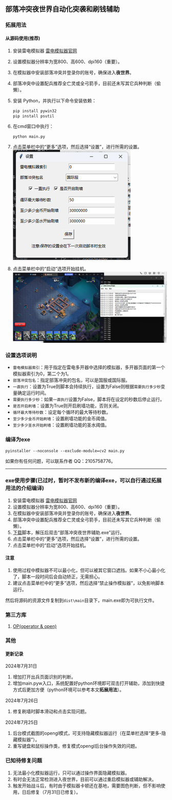 ## 部落冲突夜世界自动化突袭和刷钱辅助

### 拓展用法

#### 从源码使用(推荐)

1. 安装雷电模拟器 [雷电模拟器官网](https://www.ldmnq.com/)
2. 设置模拟器分辨率为宽800、高600、dpi160（重要）。
3. 在模拟器中安装部落冲突并登录你的账号，确保进入**夜世界**。
4. 部落冲突中设置配兵推荐全亡灵或全弓箭手，目前还未写其它兵种判断（偷懒）。

5. 安装 Python，并执行以下命令安装依赖：
    ```shell
    pip install pywin32
    pip install psutil
    ```
6. 在cmd窗口中执行：
   ```shell
   python main.py   
   ```
7. 点击菜单栏中的“更多”选项，然后选择“设置”，进行所需的设置。![设置界面](img/设置界面.png)
8. 点击菜单栏中的“启动”选项开始挂机。![运行界面](img/运行界面.png)

### 设置选项说明
- `雷电模拟器索引`：用于指定在雷电多开器中选择的模拟器，多开器页面的第一个模拟器索引为0，第二个为1。
- `部落冲突包名`：指定部落冲突的包名，可以是国服或国际服。
- `一直执行`：设置为True则脚本会持续执行，设置为False则根据`需要执行多少秒`变量确定运行时间。
- `需要执行多少秒`：如果`一直执行`设置为False，脚本将在设定的秒数后停止运行。
- `是否开启刷墙`：设置为True则开启刷墙功能，否则关闭。
- `循环最大等待秒数`：设定每个循环的最大等待秒数。
- `至少多少金币开始刷墙`：设置刷墙功能的金币阈值。
- `至少多少圣水开始刷墙`：设置刷墙功能的圣水阈值。

### 编译为exe
```shell
pyinstaller --noconsole --exclude-module=cv2 main.py
```

如果你有任何问题，可以联系作者 QQ：2105758776。

---

### exe使用步骤(已过时，暂时不发布新的编译exe，可以自行通过拓展用法的介绍编译)
1. 安装雷电模拟器 [雷电模拟器官网](https://www.ldmnq.com/)
2. 设置模拟器分辨率为宽800、高600、dpi160（重要）。
3. 在模拟器中安装部落冲突并登录你的账号，确保进入**夜世界**。
4. 部落冲突中设置配兵推荐全亡灵或全弓箭手，目前还未写其它兵种判断（偷懒）。
5. [下载](https://github.com/qilishidai/ClashOfClansResourceRaid/releases/tag/v2.0.2)脚本，解压后双击“部落冲突夜世界辅助.exe”运行。
6. 点击菜单栏中的“更多”选项，然后选择“设置”，进行所需的设置。
7. 点击菜单栏中的“启动”选项开始挂机。

#### 注意
1. 使用过程中模拟器不可以最小化，但可以被其它窗口遮挡。如果不小心最小化了，脚本一段时间后会自动矫正，无需担心。
2. 建议点击菜单栏中的“更多”选项，然后选择“禁止操作模拟器”，以免影响脚本运行。

然后将源码的资源文件复制到`dist\main`目录下，main.exe即为可执行文件。

### 第三方库
1. [OP(operator & open)](https://github.com/WallBreaker2/op)

### 其他

#### 更新记录

2024年7月31日
1. 增加打开出兵页面识别的判断。
2. 增加main.pyw入口，系统配置好python环境即可双击打开辅助，添加到快捷方式后更加方便（python环境可以参考本文**拓展用法**）。

2024年7月26日
1. 修复刷墙时脚本滑动和点击实现问题。

2024年7月25日
1. 后台模式截图的opengl模式，可支持隐藏模拟器运行（在菜单栏选择“更多-隐藏模拟器”）。
2. 重写键盘和鼠标操作类，修复模式opengl后台操作失效的问题。

### 已知待修复问题
1. 无法最小化模拟器运行，只可以通过操作界面隐藏模拟器。
2. 有时会无法正常检测进入夜世界，目前可以通过重启模拟器或辅助解决。
3. 触发开始战斗后，有时由于模拟器卡顿还在基地，需要图色判断，但不影响使用，日后修复（7月31日已修复）。